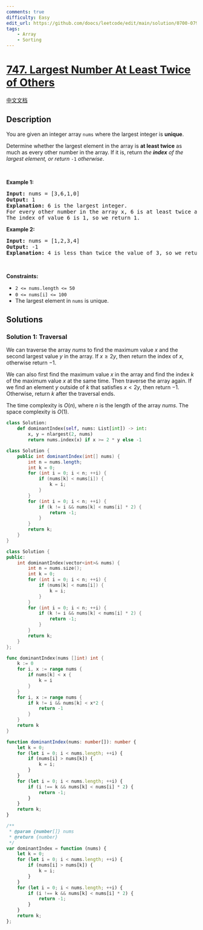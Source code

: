 ```yaml
---
comments: true
difficulty: Easy
edit_url: https://github.com/doocs/leetcode/edit/main/solution/0700-0799/0747.Largest%20Number%20At%20Least%20Twice%20of%20Others/README_EN.md
tags:
    - Array
    - Sorting
---
```


<!-- problem:start -->

# [747. Largest Number At Least Twice of Others](https://leetcode.com/problems/largest-number-at-least-twice-of-others)

[中文文档](/solution/0700-0799/0747.Largest%20Number%20At%20Least%20Twice%20of%20Others/README.md)

## Description

<p>You are given an integer array <code>nums</code> where the largest integer is <strong>unique</strong>.</p>

<p>Determine whether the largest element in the array is <strong>at least twice</strong> as much as every other number in the array. If it is, return <em>the <strong>index</strong> of the largest element, or return </em><code>-1</code><em> otherwise</em>.</p>

<p>&nbsp;</p>
<p><strong class="example">Example 1:</strong></p>

<pre>
<strong>Input:</strong> nums = [3,6,1,0]
<strong>Output:</strong> 1
<strong>Explanation:</strong> 6 is the largest integer.
For every other number in the array x, 6 is at least twice as big as x.
The index of value 6 is 1, so we return 1.
</pre>

<p><strong class="example">Example 2:</strong></p>

<pre>
<strong>Input:</strong> nums = [1,2,3,4]
<strong>Output:</strong> -1
<strong>Explanation:</strong> 4 is less than twice the value of 3, so we return -1.
</pre>

<p>&nbsp;</p>
<p><strong>Constraints:</strong></p>

<ul>
	<li><code>2 &lt;= nums.length &lt;= 50</code></li>
	<li><code>0 &lt;= nums[i] &lt;= 100</code></li>
	<li>The largest element in <code>nums</code> is unique.</li>
</ul>

## Solutions

<!-- solution:start -->

### Solution 1: Traversal

We can traverse the array $nums$ to find the maximum value $x$ and the second largest value $y$ in the array. If $x \ge 2y$, then return the index of $x$, otherwise return $-1$.

We can also first find the maximum value $x$ in the array and find the index $k$ of the maximum value $x$ at the same time. Then traverse the array again. If we find an element $y$ outside of $k$ that satisfies $x < 2y$, then return $-1$. Otherwise, return $k$ after the traversal ends.

The time complexity is $O(n)$, where $n$ is the length of the array $nums$. The space complexity is $O(1)$.

<!-- tabs:start -->

```python
class Solution:
    def dominantIndex(self, nums: List[int]) -> int:
        x, y = nlargest(2, nums)
        return nums.index(x) if x >= 2 * y else -1
```

```java
class Solution {
    public int dominantIndex(int[] nums) {
        int n = nums.length;
        int k = 0;
        for (int i = 0; i < n; ++i) {
            if (nums[k] < nums[i]) {
                k = i;
            }
        }
        for (int i = 0; i < n; ++i) {
            if (k != i && nums[k] < nums[i] * 2) {
                return -1;
            }
        }
        return k;
    }
}
```

```cpp
class Solution {
public:
    int dominantIndex(vector<int>& nums) {
        int n = nums.size();
        int k = 0;
        for (int i = 0; i < n; ++i) {
            if (nums[k] < nums[i]) {
                k = i;
            }
        }
        for (int i = 0; i < n; ++i) {
            if (k != i && nums[k] < nums[i] * 2) {
                return -1;
            }
        }
        return k;
    }
};
```

```go
func dominantIndex(nums []int) int {
	k := 0
	for i, x := range nums {
		if nums[k] < x {
			k = i
		}
	}
	for i, x := range nums {
		if k != i && nums[k] < x*2 {
			return -1
		}
	}
	return k
}
```

```ts
function dominantIndex(nums: number[]): number {
    let k = 0;
    for (let i = 0; i < nums.length; ++i) {
        if (nums[i] > nums[k]) {
            k = i;
        }
    }
    for (let i = 0; i < nums.length; ++i) {
        if (i !== k && nums[k] < nums[i] * 2) {
            return -1;
        }
    }
    return k;
}
```

```js
/**
 * @param {number[]} nums
 * @return {number}
 */
var dominantIndex = function (nums) {
    let k = 0;
    for (let i = 0; i < nums.length; ++i) {
        if (nums[i] > nums[k]) {
            k = i;
        }
    }
    for (let i = 0; i < nums.length; ++i) {
        if (i !== k && nums[k] < nums[i] * 2) {
            return -1;
        }
    }
    return k;
};
```

<!-- tabs:end -->

<!-- solution:end -->

<!-- problem:end -->
